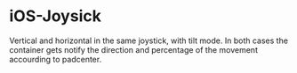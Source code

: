 # iOS-Joysick
Vertical and horizontal in the same joystick, with tilt mode. 
In both cases the container gets notify the direction and percentage of the movement accourding to padcenter.


